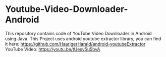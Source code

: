 # Youtube-Video-Downloader-Android
This repository contains code of YouTube Video Downloader in Android using Java. This Project uses android youtube extractor library, you can find it here: https://github.com/HaarigerHarald/android-youtubeExtractor
YouTube Video: https://youtu.be/tUesv5u5bvA
